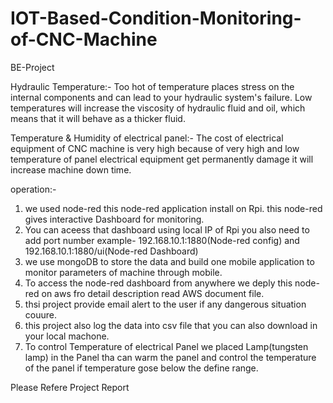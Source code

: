 # IOT-Based-Condition-Monitoring-of-CNC-Machine
BE-Project



Hydraulic Temperature:- Too hot of temperature places stress on the internal components and can lead to your hydraulic system's failure. Low temperatures will increase the viscosity of hydraulic fluid and oil, which means that it will behave as a thicker fluid. 

Temperature & Humidity of electrical panel:- The cost of electrical equipment of CNC machine is very high because of very high and low temperature of panel electrical equipment get permanently damage it will increase machine down time. 



operation:-

1. we used node-red this node-red application install on Rpi. this node-red gives interactive Dashboard for monitoring.
2. You can aceess that dashboard using local IP of Rpi you also need to add port number example- 192.168.10.1:1880(Node-red config) and 192.168.10.1:1880/ui(Node-red Dashboard)
3. we use mongoDB to store the data and build one mobile application to monitor parameters of machine through mobile.
4. To access the node-red dashboard from anywhere we deply this node-red on aws fro detail description read AWS document file.
5. thsi project provide email alert to the user if any dangerous situation couure.
6. this project also log the data into csv file that you can also download in your local machone.
7. To control Temperature of electrical Panel we placed Lamp(tungsten lamp) in the Panel tha can warm the panel and control the temperature of the panel if temperature gose below the define range.


Please Refere Project Report
